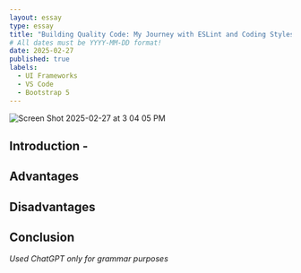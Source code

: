 ```yaml
---
layout: essay
type: essay
title: "Building Quality Code: My Journey with ESLint and Coding Styles"
# All dates must be YYYY-MM-DD format!
date: 2025-02-27
published: true
labels:
  - UI Frameworks
  - VS Code
  - Bootstrap 5
---
```

![Screen Shot 2025-02-27 at 3 04 05 PM](https://github.com/user-attachments/assets/23233f9e-43b5-4bdd-8009-23527cf240c0)


## Introduction - 


## Advantages

## Disadvantages


## Conclusion

*Used ChatGPT only for grammar purposes*

